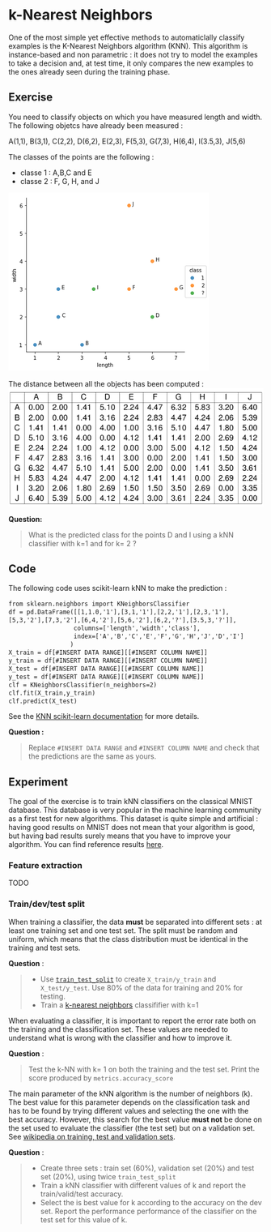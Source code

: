 # k-Nearest Neighbors

One of the most simple yet effective methods to automaticlally classify examples is the K-Nearest Neighbors	algorithm (KNN). This algorithm is instance-based and non parametric : it does not try to model the examples to take a decision and, at test time, it only compares the new examples to the ones already seen during the training phase.



## Exercise


You need to classify objects on which you have measured length and width. The following objetcs have already been measured : 
 
A(1,1), B(3,1), C(2,2), D(6,2), E(2,3), F(5,3), G(7,3), H(6,4), I(3.5,3), J(5,6)

The classes of the points are the following : 

* classe 1 : A,B,C and E
* classe 2 : F, G, H, and J


![](images/exo_knn_points.png)
 
The distance between all the objects has been computed : 
![](images/exo_knn_distances.png)


**Question:**
> What is the predicted class for the points D and I using a kNN classifier with k=1 and for k= 2 ?
> 

## Code

The following code uses scikit-learn kNN to make the prediction : 

```
from sklearn.neighbors import KNeighborsClassifier
df = pd.DataFrame([[1,1.0,'1'],[3,1,'1'],[2,2,'1'],[2,3,'1'],[5,3,'2'],[7,3,'2'],[6,4,'2'],[5,6,'2'],[6,2,'?'],[3.5,3,'?']],
                  columns=['length','width','class'],
                  index=['A','B','C','E','F','G','H','J','D','I']
                 )
X_train = df[#INSERT DATA RANGE][[#INSERT COLUMN NAME]]
y_train = df[#INSERT DATA RANGE][[#INSERT COLUMN NAME]]
X_test = df[#INSERT DATA RANGE][[#INSERT COLUMN NAME]]
y_test = df[#INSERT DATA RANGE][[#INSERT COLUMN NAME]]
clf = KNeighborsClassifier(n_neighbors=2)
clf.fit(X_train,y_train)
clf.predict(X_test)

```
See the [KNN scikit-learn documentation](http://scikit-learn.org/stable/modules/generated/sklearn.neighbors.KNeighborsClassifier.html) for more details.

**Question :**

>  Replace `#INSERT DATA RANGE` and `#INSERT COLUMN NAME` and check that the predictions are the same as yours.
> 
>
>

## Experiment

The goal of the exercise is to train  kNN classifiers on the classical MNIST database. This database is very popular in the machine learning community as a first test for new algorithms. This dataset is quite simple and artificial : having good results on MNIST does not mean that your algorithm is good, but having bad results surely means that you have to improve your algorithm. You can find reference results [here](http://yann.lecun.com/exdb/mnist/).

### Feature extraction

TODO

### Train/dev/test split

When training a classifier, the data **must** be separated into different sets : at least one training set and one test set. The split must be random and uniform, which means that the class distribution must be identical in the training and test sets.

**Question** :

> * Use [`train_test_split`](http://scikit-learn.org/stable/modules/generated/sklearn.model_selection.train_test_split.html) to create `X_train/y_train` and `X_test/y_test`. Use 80% of the data for training and 20% for testing.
> * Train a [k-nearest neighbors](http://scikit-learn.org/stable/modules/generated/sklearn.neighbors.KNeighborsClassifier.html) classififier with k=1

When evaluating a classifier, it is important to report the error rate both on the training and the classification set. These values are needed to understand what is wrong with the classifier and how to improve it.


**Question** :

> Test the k-NN with k= 1 on both the training and the test set. Print the score produced by `metrics.accuracy_score`

The main parameter of the kNN algorithm is the number of neighbors (k). The best value for this parameter depends on the classification task and has to be found by trying different values and selecting the one with the best accuracy. However, this search for the best value **must not** be done on the set used to evaluate the classifier (the test set) but on a validation set. See [wikipedia on training, test and validation sets](https://en.wikipedia.org/wiki/Training,_test,_and_validation_sets).

**Question** : 


>  * Create three sets : train set (60%), validation set (20%) and test set (20%), using twice `train_test_split`
>  * Train a kNN classifier with different values of k and report the train/valid/test accuracy. 
>  * Select the is best value for k according to the accuracy on the dev set. Report the performance performance of the classifier on the test set for this value of k. 


